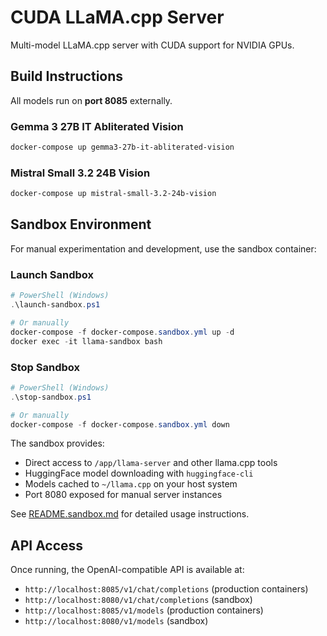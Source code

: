 # CUDA LLaMA.cpp Server

Multi-model LLaMA.cpp server with CUDA support for NVIDIA GPUs.

## Build Instructions

All models run on **port 8085** externally.

### Gemma 3 27B IT Abliterated Vision

```bash
docker-compose up gemma3-27b-it-abliterated-vision
```

### Mistral Small 3.2 24B Vision

```bash
docker-compose up mistral-small-3.2-24b-vision
```

## Sandbox Environment

For manual experimentation and development, use the sandbox container:

### Launch Sandbox

```powershell
# PowerShell (Windows)
.\launch-sandbox.ps1

# Or manually
docker-compose -f docker-compose.sandbox.yml up -d
docker exec -it llama-sandbox bash
```

### Stop Sandbox

```powershell
# PowerShell (Windows)
.\stop-sandbox.ps1

# Or manually
docker-compose -f docker-compose.sandbox.yml down
```

The sandbox provides:

- Direct access to `/app/llama-server` and other llama.cpp tools
- HuggingFace model downloading with `huggingface-cli`
- Models cached to `~/llama.cpp` on your host system
- Port 8080 exposed for manual server instances

See [README.sandbox.md](./README.sandbox.md) for detailed usage instructions.

## API Access

Once running, the OpenAI-compatible API is available at:

- `http://localhost:8085/v1/chat/completions` (production containers)
- `http://localhost:8080/v1/chat/completions` (sandbox)
- `http://localhost:8085/v1/models` (production containers)
- `http://localhost:8080/v1/models` (sandbox)
